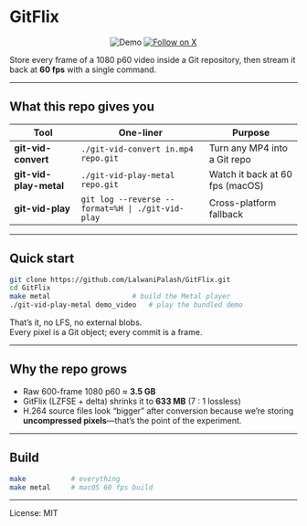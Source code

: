 # GitFlix  

<div align="center">
  <img src="demo.gif" alt="Demo">
  
  <a href="https://twitter.com/PalashBuilds" target="_blank">
    <img src="https://img.shields.io/twitter/follow/PalashBuilds?style=social" alt="Follow on X">
  </a>
</div>


Store every frame of a 1080 p60 video inside a Git repository, then stream it back at **60 fps** with a single command.

---

## What this repo gives you
| Tool | One-liner | Purpose |
|---|---|---|
| **git-vid-convert** | `./git-vid-convert in.mp4 repo.git` | Turn any MP4 into a Git repo |
| **git-vid-play-metal** | `./git-vid-play-metal repo.git` | Watch it back at 60 fps (macOS) |
| **git-vid-play** | `git log --reverse --format=%H \| ./git-vid-play` | Cross-platform fallback |

---

## Quick start
```bash
git clone https://github.com/LalwaniPalash/GitFlix.git
cd GitFlix
make metal                    # build the Metal player
./git-vid-play-metal demo_video   # play the bundled demo
```

That’s it, no LFS, no external blobs.  
Every pixel is a Git object; every commit is a frame.

---

## Why the repo grows
- Raw 600-frame 1080 p60 ≈ **3.5 GB**  
- GitFlix (LZFSE + delta) shrinks it to **633 MB** (7 : 1 lossless)  
- H.264 source files look “bigger” after conversion because we’re storing **uncompressed pixels**—that’s the point of the experiment.

---

## Build
```bash
make           # everything
make metal     # macOS 60 fps build
```

---

License: MIT